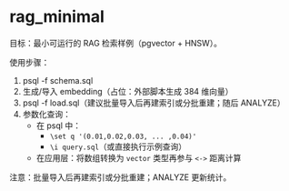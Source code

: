 ﻿# rag_minimal

目标：最小可运行的 RAG 检索样例（pgvector + HNSW）。

使用步骤：

1) psql -f schema.sql
2) 生成/导入 embedding（占位：外部脚本生成 384 维向量）
3) psql -f load.sql（建议批量导入后再建索引或分批重建；随后 ANALYZE）
4) 参数化查询：
   - 在 psql 中：
     - `\set q '(0.01,0.02,0.03, ... ,0.04)'`
     - `\i query.sql`（或直接执行示例查询）
   - 在应用层：将数组转换为 `vector` 类型再参与 `<->` 距离计算

注意：批量导入后再建索引或分批重建；ANALYZE 更新统计。
